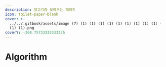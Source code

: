 ```yaml
---
description: 알고리즘 모아두는 페이지
icon: toilet-paper-blank
cover: >-
  ../../.gitbook/assets/image (7) (1) (1) (1) (1) (1) (1) (1) (1) (1) (1) (1)
  (1) (1).png
coverY: -368.75733333333335
---
```


# Algorithm

